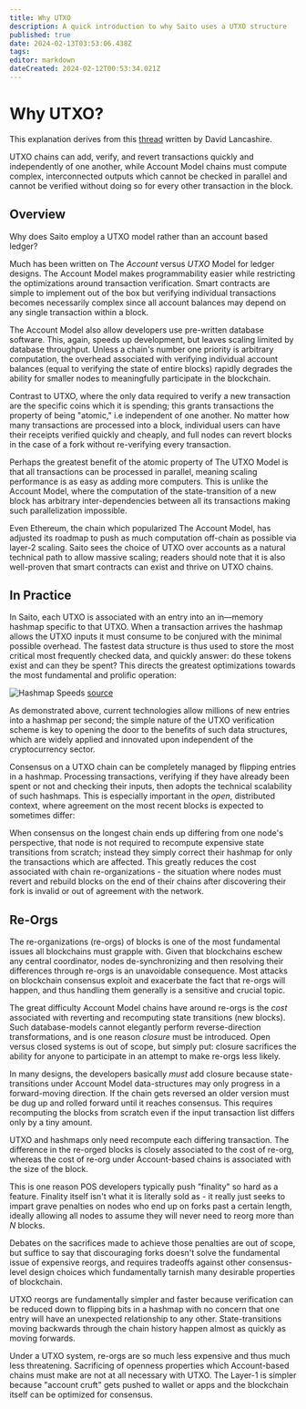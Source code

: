 ```yaml
---
title: Why UTXO
description: A quick introduction to why Saito uses a UTXO structure
published: true
date: 2024-02-13T03:53:06.438Z
tags: 
editor: markdown
dateCreated: 2024-02-12T00:53:34.021Z
---
```


# Why UTXO?

This explanation derives from this [thread](https://twitter.com/dlancashi/status/1756705883029934464) written by David Lancashire.

UTXO chains can add, verify, and revert transactions quickly and independently of one another, while Account Model chains must compute complex, interconnected outputs which cannot be checked in parallel and cannot be verified without doing so for every other transaction in the block.

## Overview

Why does Saito employ a UTXO model rather than an account based ledger?

Much has been written on The *Account* versus *UTXO* Model for ledger designs. The Account Model makes programmability easier while restricting the optimizations around transaction verification. Smart contracts are simple to implement out of the box but verifying individual transactions becomes necessarily complex since all account balances may depend on any single transaction within a block.

The Account Model also allow developers use pre-written database software. This, again, speeds up development, but leaves scaling limited by database throughput. Unless a chain's number one priority is arbitrary computation, the overhead associated with verifying individual account balances (equal to verifying the state of entire blocks) rapidly degrades the ability for smaller nodes to meaningfully participate in the blockchain.

Contrast to UTXO, where the only data required to verify a new transaction are the specific coins which it is spending; this grants transactions the property of being "atomic," i.e independent of one another. No matter how many transactions are processed into a block, individual users can have their receipts verified quickly and cheaply, and full nodes can revert blocks in the case of a fork without re-verifying every transaction.

Perhaps the greatest benefit of the atomic property of The UTXO Model is that all transactions can be processed in parallel, meaning scaling performance is as easy as adding more computers. This is unlike the Account Model, where the computation of the state-transition of a new block has arbitrary inter-dependencies between all its transactions making such parallelization impossible.

Even Ethereum, the chain which popularized The Account Model, has adjusted its roadmap to push as much computation off-chain as possible via layer-2 scaling. Saito sees the choice of UTXO over accounts as a natural technical path to allow massive scaling; readers should note that it is also well-proven that smart contracts can exist and thrive on UTXO chains.

## In Practice

In Saito, each UTXO is associated with an entry into an in—memory hashmap specific to that UTXO. When a transaction arrives the hashmap allows the UTXO inputs it must consume to be conjured with the minimal possible overhead. The fastest data structure is thus used to store the most critical most frequently checked data, and quickly answer: do these tokens exist and can they be spent? This directs the greatest optimizations towards the most fundamental and prolific operation:

![Hashmap Speeds](https://pbs.twimg.com/media/GGETcXlX0AAD6I2?format=jpg&name=small)
[source](https://tessil.github.10/2616/68/29/benchmark-hopscotch-map.html)

As demonstrated above, current technologies allow millions of new entries into a hashmap per second; the simple nature of the UTXO verification scheme is key to opening the door to the benefits of such data structures, which are widely applied and innovated upon independent of the cryptocurrency sector.

<!--
Nodes can delete the massive block data from rapid-memory access, as the critical information is now contained in this incredibly-compact and rapid-access data structure.

When you want to spend tokens, your transaction says "here is the utxo I want to spend...” the information in the spending tx is used to "recreate" the key that would have been used to add the UTXO, and the full nodes can check the hashmap - if an entry exists then the tokens must have been added.


This is now possible to do in parallel and doesn't require a database re-orging the chain is also much faster and doesn't run into the problems that smart contract—style chains do, because all the blockchain is really doing on the base layer is flipping entries in this hashmap.
-->

Consensus on a UTXO chain can be completely managed by flipping entries in a hashmap. Processing transactions, verifying if they have already been spent or not and checking their inputs, then adopts the technical scalability of such hashmaps. This is especially important in the *open*, distributed context, where agreement on the most recent blocks is expected to sometimes differ:

When consensus on the longest chain ends up differing from one node's perspective, that node is not required to recompute expensive state transitions from scratch; instead they simply correct their hashmap for only the transactions which are affected. This greatly reduces the cost associated with chain re-organizations - the situation where nodes must revert and rebuild blocks on the end of their chains after discovering their fork is invalid or out of agreement with the network.

## Re-Orgs

<!--
Entry A becomes unspendable and entries B and C become spendable.

If the chain rolls back in the other direction (such as during a re-org) B and C become unspendable and A becomes spendable.
-->

The re-organizations (re-orgs) of blocks is one of the most fundamental issues all blockchains must grapple with. Given that blockchains eschew any central coordinator, nodes de-synchronizing and then resolving their differences through re-orgs is an unavoidable consequence. Most attacks on blockchain consensus exploit and exacerbate the fact that re-orgs will happen, and thus handling them generally is a sensitive and crucial topic.

The great difficulty Account Model chains have around re-orgs is the *cost* associated with reverting and recomputing state transitions (new blocks). Such database-models cannot elegantly perform reverse-direction transformations, and is one reason *closure* must be introduced. Open versus closed systems is out of scope, but simply put: closure sacrifices the ability for anyone to participate in an attempt to make re-orgs less likely.

In many designs, the developers basically *must* add closure because state-transitions under Account Model data-structures may only progress in a forward-moving direction. If the chain gets reversed an older version must be dug up and rolled forward until it reaches consensus. This requires recomputing the blocks from scratch even if the input transaction list differs only by a tiny amount. 

UTXO and hashmaps only need recompute each differing transaction. The difference in the re-orged blocks is closely associated to the cost of re-org, whereas the cost of re-org under Account-based chains is associated with the size of the block.

This is one reason POS developers typically push ”finality" so hard as a feature. Finality itself isn't what it is literally sold as - it really just seeks to impart grave penalties on nodes who end up on forks past a certain length, ideally allowing all nodes to assume they will never need to reorg more than $N$ blocks.

Debates on the sacrifices made to achieve those penalties are out of scope, but suffice to say that discouraging forks doesn't solve the fundamental issue of expensive reorgs, and requires tradeoffs against other consensus-level design choices which fundamentally tarnish many desirable properties of blockchain.

UTXO reorgs are fundamentally simpler and faster because verification can be reduced down to flipping bits in a hashmap with no concern that one entry will have an unexpected relationship to any other. State-transitions moving backwards through the chain history happen almost as quickly as moving forwards.

Under a UTXO system, re-orgs are so much less expensive and thus much less threatening. Sacrificing of openness properties which Account-based chains must make are not at all necessary with UTXO. The Layer-1 is simpler because "account cruft" gets pushed to wallet or apps and the blockchain itself can be optimized for consensus.

<!--
From this [thread](https://twitter.com/dlancashi/status/1756705883029934464)  
-->